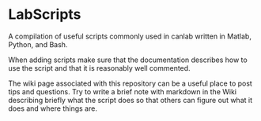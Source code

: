 LabScripts
==========

A compilation of useful scripts commonly used in canlab written in Matlab, Python, and Bash.

When adding scripts make sure that the documentation describes how to use the script and that it is reasonably well commented.

The wiki page associated with this repository can be a useful place to post tips and questions.  Try to write a brief note with markdown in the Wiki describing briefly what the script does so that others can figure out what it does and where things are.

